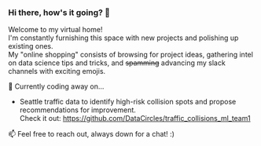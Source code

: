 ### Hi there, how's it going? 👋

Welcome to my virtual home!  
I'm constantly furnishing this space with new projects and polishing up existing ones.  
My "online shopping" consists of browsing for project ideas, gathering intel on data science tips and tricks, and ~~spamming~~ advancing my slack channels with exciting emojis. 

🔭 Currently coding away on...    
   - Seattle traffic data to identify high-risk collision spots and propose recommendations for improvement.  
   Check it out: https://github.com/DataCircles/traffic_collisions_ml_team1

📫 Feel free to reach out, always down for a chat! :)

<!--
**cwong690/cwong690** is a ✨ _special_ ✨ repository because its `README.md` (this file) appears on your GitHub profile.

Here are some ideas to get you started:

- 🔭 I’m currently working on ...
- 🌱 I’m currently learning ...
- 👯 I’m looking to collaborate on ...
- 💬 Ask me about ...
- 📫 How to reach me: ...
- ⚡ Fun fact: ...
-->

